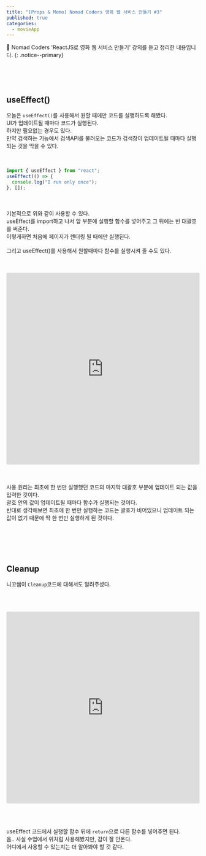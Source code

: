```yaml
---
title: "[Props & Memo] Nomad Coders 영화 웹 서비스 만들기 #3"
published: true
categories:
  - movieApp
---
```


📑 Nomad Coders 'ReactJS로 영화 웹 서비스 만들기' 강의를 듣고 정리한 내용입니다.
{: .notice--primary}

<br><br><br>

## useEffect()

오늘은 `useEffect()`를 사용해서 원할 때에만 코드를 실행하도록 해봤다.<br>UI가 업데이트될 때마다 코드가 실행된다. <br>하지만 필요없는 경우도 있다.<br>만약 검색하는 기능에서 검색API를 불러오는 코드가 검색창이 업데이트될 때마다 실행되는 것을 막을 수 있다.<br><br><br>

```js
import { useEffect } from "react";
useEffect(() => {
  console.log("I run only once");
}, []);
```

<br><br>기본적으로 위와 같이 사용할 수 있다.<br>useEffect를 import하고 나서 앞 부분에 실행할 함수를 넣어주고 그 뒤에는 빈 대괄호를 써준다.<br>이렇게하면 처음에 페이지가 렌더링 될 때에만 실행된다.<br><br>그리고 useEffect()를 사용해서 원할때마다 함수를 실행시켜 줄 수도 있다.<br><br><br>

<iframe src="https://codesandbox.io/embed/kind-keller-vyy9q7?fontsize=14&hidenavigation=1&theme=dark&view=preview"
     style="width:100%; height:500px; border:0; border-radius: 4px; overflow:hidden;"
     title="kind-keller-vyy9q7"
     allow="accelerometer; ambient-light-sensor; camera; encrypted-media; geolocation; gyroscope; hid; microphone; midi; payment; usb; vr; xr-spatial-tracking"
     sandbox="allow-forms allow-modals allow-popups allow-presentation allow-same-origin allow-scripts"
   ></iframe>

<br><br>사용 원리는 최초에 한 번만 실행했던 코드의 마지막 대괄호 부분에 업데이트 되는 값을 입력한 것이다.<br>괄호 안의 값이 업데이트될 때마다 함수가 실행되는 것이다.<br>반대로 생각해보면 최초에 한 번만 실행하는 코드는 괄호가 비어있으니 업데이트 되는 값이 없기 때문에 딱 한 번만 실행하게 된 것이다.

<br><br><br><br>

## Cleanup

니꼬쌤이 `Cleanup`코드에 대해서도 알려주셨다.

<br><br>

<iframe src="https://codesandbox.io/embed/little-feather-qvldh1?fontsize=14&hidenavigation=1&theme=dark"
     style="width:100%; height:500px; border:0; border-radius: 4px; overflow:hidden;"
     title="little-feather-qvldh1"
     allow="accelerometer; ambient-light-sensor; camera; encrypted-media; geolocation; gyroscope; hid; microphone; midi; payment; usb; vr; xr-spatial-tracking"
     sandbox="allow-forms allow-modals allow-popups allow-presentation allow-same-origin allow-scripts"
   ></iframe>

<br><br>

useEffect 코드에서 실행할 함수 뒤에 `return`으로 다른 함수를 넣어주면 된다.<br>음.. 사실 수업에서 위처럼 사용해봤지만, 감이 잘 안온다.<br>어디에서 사용할 수 있는지는 더 알아봐야 할 것 같다.

<br><br><br><br>
